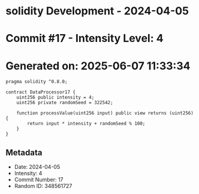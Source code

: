 ﻿# solidity Development - 2024-04-05
# Commit #17 - Intensity Level: 4
# Generated on: 2025-06-07 11:33:34
```solidity
pragma solidity ^0.8.0;

contract DataProcessor17 {
    uint256 public intensity = 4;
    uint256 private randomSeed = 322542;

    function processValue(uint256 input) public view returns (uint256) {
        return input * intensity + randomSeed % 100;
    }
}
```
## Metadata
- Date: 2024-04-05
- Intensity: 4
- Commit Number: 17
- Random ID: 348561727

